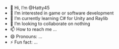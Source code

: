 - 👋 Hi, I’m @Hatty45
- 👀 I’m interested in game or software development
- 🌱 I’m currently learning C# for Unity and Raylib
- 💞️ I’m looking to collaborate on nothing
- 📫 How to reach me ...
- 😄 Pronouns: ...
- ⚡ Fun fact: ...

<!---
Hatty45/Hatty45 is a ✨ special ✨ repository because its `README.md` (this file) appears on your GitHub profile.
You can click the Preview link to take a look at your changes.
--->

